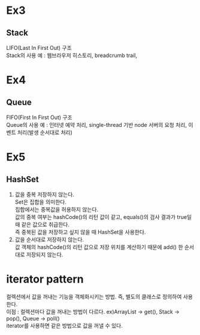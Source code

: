 # Ex3
Stack  
-----
LIFO(Last In First Out) 구조  
Stack의 사용 예 : 웹브라우저 히스토리, breadcrumb trail,   

# Ex4
Queue  
-----
FIFO(First In First Out) 구조  
Queue의 사용 예 : 인터넷 예약 처리, single-thread 기반 node 서버의 요청 처리, 이벤트 처리(발생 순서대로 처리)  

# Ex5
HashSet  
-------
1. 값을 중복 저장하지 않는다.  
Set은 집합을 의미한다.  
집합에서는 중복값을 허용하지 않는다.  
값의 중복 여부는 hashCode()의 리턴 값이 같고, equals()의 검사 결과가 true일 때 같은 값으로 취급한다.  
즉 중복된 값을 저장하고 싶지 않을 때 HashSet을 사용한다.  
2. 값을 순서대로 저장하지 않는다.  
값 객체의 hashCode()의 리턴 값으로 저장 위치를 계산하기 때문에 add() 한 순서대로 저장되지 않는다.  


# iterator pattern
컬렉션에서 값을 꺼내는 기능을 객체화시키는 방법. 즉, 별도의 클래스로 정의하여 사용한다.  
이점 : 컬렉션마다 값을 꺼내는 방법이 다르다. ex)ArrayList -> get(), Stack -> pop(),  Queue -> poll()  
       iterator를 사용하면 같은 방법으로 값을 꺼낼 수 있다.  